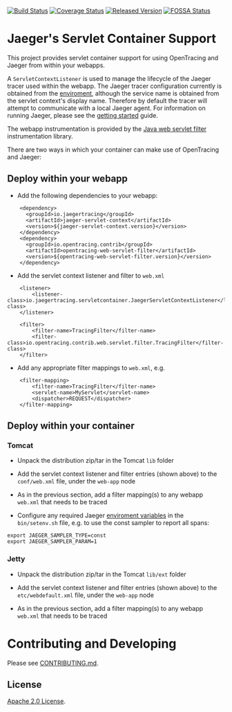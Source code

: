 [![Build Status][ci-img]][ci] [![Coverage Status][cov-img]][cov] [![Released Version][maven-img]][maven] [![FOSSA Status][fossa-img]][fossa]

# Jaeger's Servlet Container Support

This project provides servlet container support for using OpenTracing and Jaeger from within your webapps.

A `ServletContextListener` is used to manage the lifecycle of the Jaeger tracer used within the webapp.
The Jaeger tracer configuration currently is obtained from the [enviroment](https://github.com/jaegertracing/jaeger-client-java/tree/master/jaeger-core#configuration-via-environment), although the service name is
obtained from the servlet context's display name. Therefore by default the tracer will attempt to communicate
with a local Jaeger agent. For information on running Jaeger, please see the [getting started](https://www.jaegertracing.io/docs/latest/getting-started/) guide.

The webapp instrumentation is provided by the
[Java web servlet filter](https://github.com/opentracing-contrib/java-web-servlet-filter) instrumentation library.

There are two ways in which your container can make use of OpenTracing and Jaeger:

## Deploy within your webapp

* Add the following dependencies to your webapp:

```
    <dependency>
      <groupId>io.jaegertracing</groupId>
      <artifactId>jaeger-servlet-context</artifactId>
      <version>${jaeger-servlet-context.version}</version>
    </dependency>
    <dependency>
      <groupId>io.opentracing.contrib</groupId>
      <artifactId>opentracing-web-servlet-filter</artifactId>
      <version>${opentracing-web-servlet-filter.version}</version>
    </dependency>
```

* Add the servlet context listener and filter to `web.xml`

```
	<listener>
		<listener-class>io.jaegertracing.servletcontainer.JaegerServletContextListener</listener-class>
	</listener>

	<filter>
		<filter-name>TracingFilter</filter-name>
		<filter-class>io.opentracing.contrib.web.servlet.filter.TracingFilter</filter-class>
	</filter>
```

* Add any appropriate filter mappings to `web.xml`, e.g.

```
	<filter-mapping>
		<filter-name>TracingFilter</filter-name>
		<servlet-name>MyServlet</servlet-name>
		<dispatcher>REQUEST</dispatcher>
	</filter-mapping>
```


## Deploy within your container

### Tomcat

* Unpack the distribution zip/tar in the Tomcat `lib` folder

* Add the servlet context listener and filter entries (shown above) to the `conf/web.xml` file,
under the `web-app` node

* As in the previous section, add a filter mapping(s) to any webapp `web.xml` that needs to be traced

* Configure any required Jaeger [enviroment variables](https://github.com/jaegertracing/jaeger-client-java/tree/master/jaeger-core#configuration-via-environment) in the `bin/setenv.sh` file, e.g. to use the const sampler to report all spans:

```
export JAEGER_SAMPLER_TYPE=const
export JAEGER_SAMPLER_PARAM=1
```

### Jetty

* Unpack the distribution zip/tar in the Tomcat `lib/ext` folder

* Add the servlet context listener and filter entries (shown above) to the `etc/webdefault.xml` file,
under the `web-app` node

* As in the previous section, add a filter mapping(s) to any webapp `web.xml` that needs to be traced


# Contributing and Developing

Please see [CONTRIBUTING.md](CONTRIBUTING.md).


## License
  
[Apache 2.0 License](./LICENSE).


[ci-img]: https://travis-ci.org/jaegertracing/jaeger-client-java.svg?branch=master
[ci]: https://travis-ci.org/jaegertracing/jaeger-client-java
[cov-img]: https://codecov.io/gh/jaegertracing/jaeger-client-java/branch/master/graph/badge.svg
[cov]: https://codecov.io/github/jaegertracing/jaeger-client-java/
[maven-img]: https://img.shields.io/maven-central/v/io.jaegertracing/jaeger-core.svg?maxAge=2000
[maven]: http://search.maven.org/#search%7Cga%7C1%7Cg%3A%22io.jaegertracing%22
[fossa-img]: https://app.fossa.io/api/projects/git%2Bgithub.com%2Fjaegertracing%2Fjaeger-client-java.svg?type=shield
[fossa]: https://app.fossa.io/projects/git%2Bgithub.com%2Fjaegertracing%2Fjaeger-client-java?ref=badge_shield
[sonatype]: https://oss.sonatype.org/content/repositories/snapshots/io/jaegertracing/
[sonatype-snapshot-instructions]: http://stackoverflow.com/questions/7715321/how-to-download-snapshot-version-from-maven-snapshot-repository
[tracerresolver]: https://github.com/opentracing-contrib/java-tracerresolver
[legacy-client-java]: https://github.com/jaegertracing/legacy-client-java
[javadoc]: http://javadoc.io/doc/io.jaegertracing/jaeger-core
[javadoc-badge]: http://javadoc.io/badge/io.jaegertracing/jaeger-core.svg
